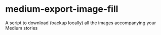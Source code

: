 # medium-export-image-fill
A script to download (backup locally) all the images accompanying your Medium stories
